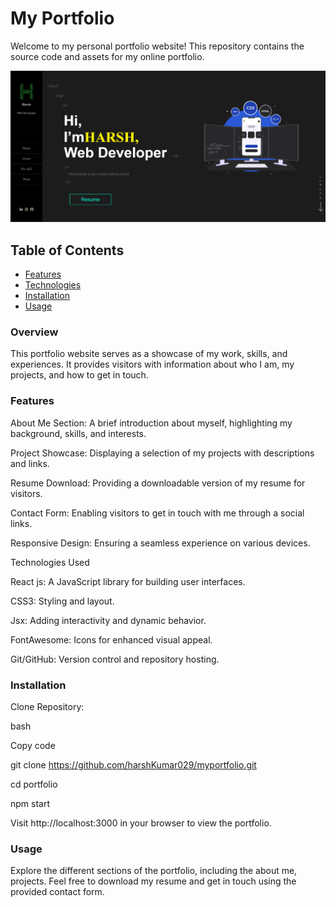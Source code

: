 # My Portfolio
Welcome to my personal portfolio website! This repository contains the source code and assets for my online portfolio.

![MERN](./public/assets/img/readme.png)

## Table of Contents

* [Features](#features)
* [Technologies](#technologies)
* [Installation](#installation)
* [Usage](#usage)

### Overview
This portfolio website serves as a showcase of my work, skills, and experiences. It provides visitors with information about who I am, my projects, and how to get in touch.

### Features
About Me Section: A brief introduction about myself, highlighting my background, skills, and interests.

Project Showcase: Displaying a selection of my projects with descriptions and links.

Resume Download: Providing a downloadable version of my resume for visitors.

Contact Form: Enabling visitors to get in touch with me through a social links.

Responsive Design: Ensuring a seamless experience on various devices.

Technologies Used

React js: A JavaScript library for building user interfaces.

CSS3: Styling and layout.

Jsx: Adding interactivity and dynamic behavior.

FontAwesome: Icons for enhanced visual appeal.

Git/GitHub: Version control and repository hosting.

### Installation
Clone Repository:

bash

Copy code

git clone https://github.com/harshKumar029/myportfolio.git

cd portfolio

npm start

Visit http://localhost:3000 in your browser to view the portfolio.

### Usage

Explore the different sections of the portfolio, including the about me, projects. Feel free to download my resume and get in touch using the provided contact form.